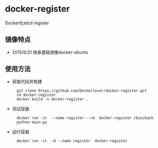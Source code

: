 # docker-register
Docker化etcd register

## 镜像特点

- 2015/6/21 继承基础镜像docker-ubuntu

## 使用方法

- 获取代码并构建

        git clone https://github.com/Dockerlover/docker-register.git
        cd docker-register
        docker build -t docker-register .

- 测试容器

        docker run -it  --name register --rm  docker-register /bin/bash
        python main.py

- 运行容器

        docker run -it  -d --name register  docker-register
